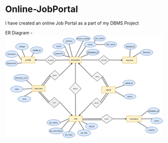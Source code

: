 # Online-JobPortal
I have created an online Job Portal as a part of my DBMS Project

ER Diagram - 
![](diagrams/ER.png)
